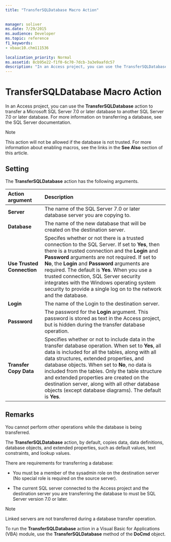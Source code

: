```yaml
---
title: "TransferSQLDatabase Macro Action"
 
 
manager: soliver
ms.date: 7/29/2015
ms.audience: Developer
ms.topic: reference
f1_keywords:
- vbaac10.chm111536
  
localization_priority: Normal
ms.assetid: 8cb95e22-f1f0-6c70-7dcb-3a3e9aafdc57
description: "In an Access project, you can use the TransferSQLDatabase action to transfer a Microsoft SQL Server 7.0 or later database to another SQL Server 7.0 or later database. For more information on transferring a database, see the SQL Server documentation."
---
```


# TransferSQLDatabase Macro Action

In an Access project, you can use the **TransferSQLDatabase** action to transfer a Microsoft SQL Server 7.0 or later database to another SQL Server 7.0 or later database. For more information on transferring a database, see the SQL Server documentation. 
  
> [!NOTE]
> This action will not be allowed if the database is not trusted. For more information about enabling macros, see the links in the **See Also** section of this article. 
  
## Setting

The **TransferSQLDatabase** action has the following arguments. 
  
|**Action argument**|**Description**|
|:-----|:-----|
|**Server** <br/> |The name of the SQL Server 7.0 or later database server you are copying to.  <br/> |
|**Database** <br/> |The name of the new database that will be created on the destination server.  <br/> |
|**Use Trusted Connection** <br/> |Specifes whether or not there is a trusted connection to the SQL Server. If set to **Yes**, then there is a trusted connection and the **Login** and **Password** arguments are not required. If set to **No**, the **Login** and **Password** arguments are required. The default is **Yes**. When you use a trusted connection, SQL Server security integrates with the Windows operating system security to provide a single log on to the network and the database.  <br/> |
|**Login** <br/> |The name of the Login to the destination server.  <br/> |
|**Password** <br/> |The password for the **Login** argument. This password is stored as text in the Access project, but is hidden during the transfer database operation.  <br/> |
|**Transfer Copy Data** <br/> |Specifies whether or not to include data in the transfer database operation. When set to **Yes**, all data is included for all the tables, along with all data structures, extended properties, and database objects. When set to **No**, no data is included from the tables. Only the table structure and extended properties are created on the destination server, along with all other database objects (except database diagrams). The default is **Yes**.  <br/> |
   
## Remarks

You cannot perform other operations while the database is being transferred.
  
The **TransferSQLDatabase** action, by default, copies data, data definitions, database objects, and extended properties, such as default values, text constraints, and lookup values. 
  
There are requirements for transferring a database:
  
- You must be a member of the sysadmin role on the destination server (No special role is required on the source server).
    
- The current SQL server connected to the Access project and the destination server you are transferring the database to must be SQL Server version 7.0 or later.
    
> [!NOTE]
> Linked servers are not transferred during a database transfer operation. 
  
To run the **TransferSQLDatabase** action in a Visual Basic for Applications (VBA) module, use the **TransferSQLDatabase** method of the **DoCmd** object. 
  

